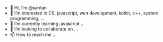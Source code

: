 - 👋 Hi, I’m @santan
- 👀 I’m interested in CS, javascript, wen development, kotlin, c++, system programming, ...
- 🌱 I’m currently learning javascript ...
- 💞️ I’m looking to collaborate on ...
- 📫 How to reach me ...

<!---
santan69/Jeffrey69 is a ✨ special ✨ repository because its `README.md` (this file) appears on your GitHub profile.
You can click the Preview link to take a look at your changes.
--->

